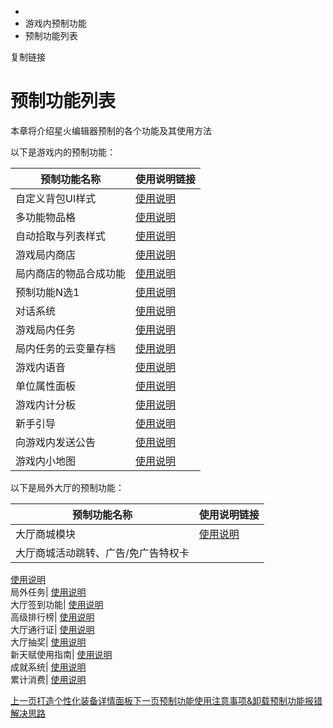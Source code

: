   * [](/)
  * 游戏内预制功能
  * 预制功能列表

复制链接

# 预制功能列表

本章将介绍星火编辑器预制的各个功能及其使用方法

以下是游戏内的预制功能：

预制功能名称| 使用说明链接  
---|---  
自定义背包UI样式| [使用说明](https://doc.sce.xd.com/Manual/Library/CustomBackpack)  
多功能物品格| [使用说明](https://doc.sce.xd.com/Manual/Library/MultiDocker)  
自动拾取与列表样式| [使用说明](https://doc.sce.xd.com/Manual/Library/PickUpItems)  
游戏局内商店| [使用说明](https://doc.sce.xd.com/Manual/Library/GameStore)  
局内商店的物品合成功能| [使用说明](https://doc.sce.xd.com/Manual/Library/ShopComposite)  
预制功能N选1| [使用说明](https://doc.sce.xd.com/Manual/Library/ChooseOne)  
对话系统| [使用说明](https://doc.sce.xd.com/Manual/Library/Conversation)  
游戏局内任务| [使用说明](https://doc.sce.xd.com/Manual/Library/GameQuest)  
局内任务的云变量存档| [使用说明](https://doc.sce.xd.com/Manual/Library/GameQuestScore)  
游戏内语音| [使用说明](https://doc.sce.xd.com/Manual/Library/Voice)  
单位属性面板| [使用说明](https://doc.sce.xd.com/Manual/Library/UnitAttrPanel)  
游戏内计分板| [使用说明](https://doc.sce.xd.com/Manual/Library/ScoreBoard)  
新手引导| [使用说明](https://doc.sce.xd.com/Manual/Library/Guide)  
向游戏内发送公告| [使用说明](https://doc.sce.xd.com/Manual/Library/GameMsg)  
游戏内小地图| [使用说明](https://doc.sce.xd.com/Manual/Library/MiniMap)  
  
以下是局外大厅的预制功能：

预制功能名称| 使用说明链接  
---|---  
大厅商城模块| [使用说明](https://doc.sce.xd.com/Manual/Homepage/HomepageStore)  
大厅商城活动跳转、广告/免广告特权卡|
[使用说明](https://doc.sce.xd.com/Manual/Homepage/HomepageStoreNotifiaction)  
局外任务| [使用说明](https://doc.sce.xd.com/Manual/Homepage/HomepageTasks)  
大厅签到功能| [使用说明](https://doc.sce.xd.com/Manual/Homepage/HomepageCheckIn)  
高级排行榜| [使用说明](https://doc.sce.xd.com/Manual/Homepage/Rank)  
大厅通行证| [使用说明](https://doc.sce.xd.com/Manual/Homepage/BattlePass)  
大厅抽奖| [使用说明](https://doc.sce.xd.com/Manual/Homepage/Draw)  
新天赋使用指南| [使用说明](https://doc.sce.xd.com/Manual/Homepage/NewAptitude)  
成就系统| [使用说明](https://doc.sce.xd.com/Manual/Homepage/Achievement)  
累计消费| [使用说明](https://doc.sce.xd.com/Manual/Homepage/Vip)  
  
[上一页打造个性化装备详情面板](/Manual/GameMechanics/ItemPanel)[下一页预制功能使用注意事项&卸载预制功能报错解决思路](/Manual/Library/Uninstall)


